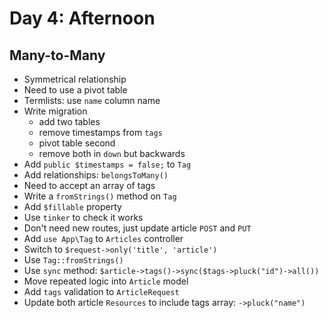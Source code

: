 # Day 4: Afternoon

## Many-to-Many
- Symmetrical relationship
- Need to use a pivot table
- Termlists: use `name` column name
- Write migration
    - add two tables
    - remove timestamps from `tags`
    - pivot table second
    - remove both in `down` but backwards
- Add `public $timestamps = false;` to `Tag`
- Add relationships: `belongsToMany()`
- Need to accept an array of tags
- Write a `fromStrings()` method on `Tag`
- Add `$fillable` property
- Use `tinker` to check it works
- Don't need new routes, just update article `POST` and `PUT`
- Add `use App\Tag` to `Articles` controller
- Switch to `$request->only('title', 'article')`
- Use `Tag::fromStrings()`
- Use `sync` method: `$article->tags()->sync($tags->pluck("id")->all())`
- Move repeated logic into `Article` model
- Add `tags` validation to `ArticleRequest`
- Update both article `Resources` to include tags array: `->pluck("name")`
